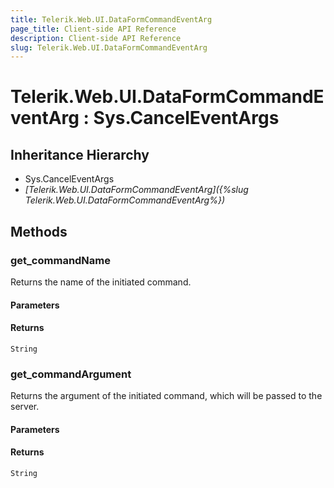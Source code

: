 ```yaml
---
title: Telerik.Web.UI.DataFormCommandEventArg
page_title: Client-side API Reference
description: Client-side API Reference
slug: Telerik.Web.UI.DataFormCommandEventArg
---
```


# Telerik.Web.UI.DataFormCommandEventArg : Sys.CancelEventArgs 

## Inheritance Hierarchy

* Sys.CancelEventArgs
* *[Telerik.Web.UI.DataFormCommandEventArg]({%slug Telerik.Web.UI.DataFormCommandEventArg%})*

## Methods

###  get_commandName

Returns the name of the initiated command.

#### Parameters

#### Returns

`String` 

###  get_commandArgument

Returns the argument of the initiated command, which will be passed to the server.

#### Parameters

#### Returns

`String` 
